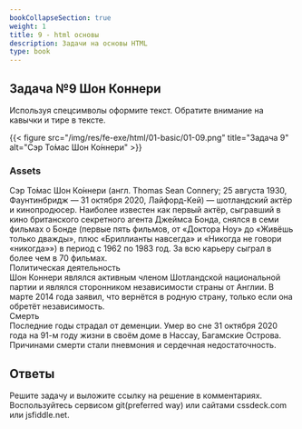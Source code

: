 ```yaml
---
bookCollapseSection: true
weight: 1
title: 9 - html основы
description: Задачи на основы HTML
type: book
---
```

## Задача №9 Шон Коннери

Используя спецсимволы оформите текст. Обратите внимание на кавычки и тире в тексте.

{{< figure src="/img/res/fe-exe/html/01-basic/01-09.png" title="Задача 9" alt="Сэр То́мас Шон Ко́ннери" >}}

### Assets

Сэр То́мас Шон Ко́ннери (англ. Thomas Sean Connery; 25 августа 1930, Фаунтинбридж — 31 октября 2020, Лайфорд-Кей) — шотландский актёр и кинопродюсер. Наиболее известен как первый актёр, сыгравший в кино британского секретного агента Джеймса Бонда, снялся в семи фильмах о Бонде (первые пять фильмов, от «Доктора Ноу» до «Живёшь только дважды», плюс «Бриллианты навсегда» и «Никогда не говори «никогда»») в период с 1962 по 1983 год. За всю карьеру сыграл в более чем в 70 фильмах.  
Политическая деятельность  
Шон Коннери являлся активным членом Шотландской национальной партии и являлся сторонником независимости страны от Англии. В марте 2014 года заявил, что вернётся в родную страну, только если она обретёт независимость.  
Смерть  
Последние годы страдал от деменции. Умер во сне 31 октября 2020 года на 91-м году жизни в своём доме в Нассау, Багамские Острова. Причинами смерти стали пневмония и сердечная недостаточность.

## Ответы

Решите задачу и выложите ссылку на решение в комментариях.
Воспользуйтесь сервисом git(preferred way) или сайтами cssdeck.com или jsfiddle.net.